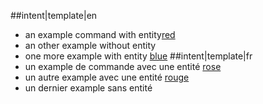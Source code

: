 ##intent|template|en
- an example command with entity[red](color)
- an other example without entity
- one more example with entity [blue](color)
##intent|template|fr
- un example de commande avec une entité [rose](color)
- un autre example avec une entité [rouge](color)
- un dernier example sans entité